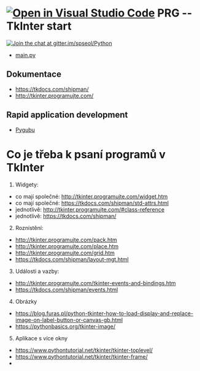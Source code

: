 [![Open in Visual Studio Code](https://classroom.github.com/assets/open-in-vscode-f059dc9a6f8d3a56e377f745f24479a46679e63a5d9fe6f495e02850cd0d8118.svg)](https://classroom.github.com/online_ide?assignment_repo_id=6715086&assignment_repo_type=AssignmentRepo)
PRG -- TkInter start
========================

[![Join the chat at gitter.im/spseol/Python](https://badges.gitter.im/spseol/PRG-No.svg)](https://gitter.im/spseol/Python?utm_source=share-link&utm_medium=link&utm_campaign=share-link)


*  [main.py](main.py)

Dokumentace
-------------

* <https://tkdocs.com/shipman/>
* <http://tkinter.programujte.com/>

Rapid application development
-------------------------------

* [Pygubu](https://github.com/alejandroautalan/pygubu-designer)

Co je třeba k psaní programů v TkInter
==========================================

1. Widgety: 
  * co mají společné: http://tkinter.programujte.com/widget.htm
  * co mají společné: https://tkdocs.com/shipman/std-attrs.html
  * jednotlivě: http://tkinter.programujte.com/#class-reference
  * jednotlivě: https://tkdocs.com/shipman/

2. Roznístění:
  * http://tkinter.programujte.com/pack.htm
  * http://tkinter.programujte.com/place.htm
  * http://tkinter.programujte.com/grid.htm
  * https://tkdocs.com/shipman/layout-mgt.html

3. Události a vazby:
  * http://tkinter.programujte.com/tkinter-events-and-bindings.htm
  * https://tkdocs.com/shipman/events.html

4. Obrázky
  * https://blog.furas.pl/python-tkinter-how-to-load-display-and-replace-image-on-label-button-or-canvas-gb.html
  * https://pythonbasics.org/tkinter-image/ 

5. Aplikace s více okny
  * https://www.pythontutorial.net/tkinter/tkinter-toplevel/
  * https://www.pythontutorial.net/tkinter/tkinter-frame/
  *
